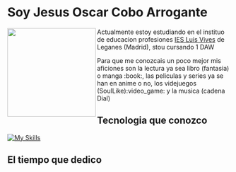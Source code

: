 <h1>Soy Jesus Oscar Cobo Arrogante</h1>
<img src="https://user-images.githubusercontent.com/146002181/273465894-b24741d8-2e84-4de6-b9e4-9bfd6e7a5f4a.png" width="200" height="200"align=left >
<p>Actualmente estoy estudiando en el instituo de educacion profesiones <a href="https://www.iesluisvives.es" >IES Luis Vives</a> de Leganes (Madrid), stou cursando 1 DAW</p>
<p >Para que me conozcais un poco mejor mis aficiones son la lectura ya sea libro (fantasia) o manga :book:, las peliculas y series ya se han en anime o no, los videjuegos (SoulLike):video_game: y la musica (cadena Dial)</p>

<h2 align:center>Tecnologia que conozco</h2>

[![My Skills](https://skillicons.dev/icons?i=html,css,kotlin,vscode,idea,github)](https://skillicons.dev)

<h2 align:center>El tiempo que dedico</h2>


